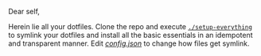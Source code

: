 Dear self,

Herein lie all your dotfiles. Clone the repo and execute [`./setup-everything`]
to symlink your dotfiles and install all the basic essentials in an idempotent
and transparent manner. Edit [_config.json_] to change how files get symlink.

[_config.json_]:        https://github.com/jonsmithers/dotfiles/blob/master/config.json      "View File"
[_dotphile_]:           https://github.com/jonsmithers/dotfiles/blob/master/dotphile         "View File"
[_setup-everything_]:   https://github.com/jonsmithers/dotfiles/blob/master/setup-everything "View File"
[`./setup-everything`]: https://github.com/jonsmithers/dotfiles/blob/master/setup-everything "View File"
[vimrc]:                https://github.com/jonsmithers/dotfiles/blob/master/vim/vimrc        "View File"

[modeline]: # ( vim: set tw=80: )
